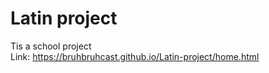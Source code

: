 # Latin project
Tis a school project <br>
Link: https://bruhbruhcast.github.io/Latin-project/home.html

